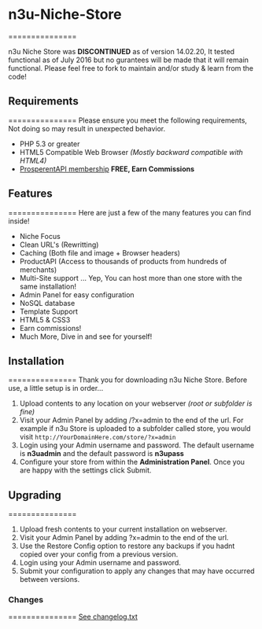 # n3u-Niche-Store
===============

n3u Niche Store was **DISCONTINUED** as of version 14.02.20, It tested functional as of July 2016 but no gurantees will be made that it will remain functional. Please feel free to fork to maintain and/or study & learn from the code!

## Requirements
===============
Please ensure you meet the following requirements, Not doing so may result in unexpected behavior.
- PHP 5.3 or greater
- HTML5 Compatible Web Browser *(Mostly backward compatible with HTML4)*
- [ProsperentAPI membership](http://prosperent.com/ref/400414) **FREE, Earn Commissions**

## Features
===============
Here are just a few of the many features you can find inside!
- Niche Focus
- Clean URL's (Rewritting)
- Caching (Both file and image + Browser headers)
- ProductAPI (Access to thousands of products from hundreds of merchants)
- Multi-Site support ... Yep, You can host more than one store with the same installation!
- Admin Panel for easy configuration
- NoSQL database
- Template Support
- HTML5 & CSS3
- Earn commissions!
- Much More, Dive in and see for yourself!

## Installation
===============
Thank you for downloading n3u Niche Store. Before use, a little setup is in order...
1. Upload contents to any location on your webserver *(root or subfolder is fine)*
2. Visit your Admin Panel by adding /?x=admin to the end of the url. For example if n3u Store is uploaded to a subfolder called store, you would visit `http://YourDomainHere.com/store/?x=admin`
3. Login using your Admin username and password. The default username is **n3uadmin** and the default password is **n3upass**
4. Configure your store from within the **Administration Panel**. Once you are happy with the settings click Submit.

## Upgrading
===============
1. Upload fresh contents to your current installation on webserver.
2. Visit your Admin Panel by adding ?x=admin to the end of the url.
3. Use the Restore Config option to restore any backups if you hadnt copied over your config from a previous version.
4. Login using your Admin username and password.
5. Submit your configuration to apply any changes that may have occurred between versions.

### Changes
===============
[See changelog.txt](https://github.com/Strykerraven/n3u-Niche-Store/blob/master/changelog.txt)
